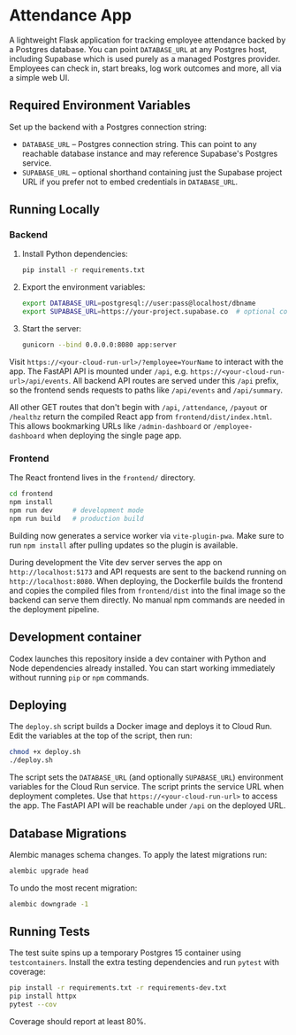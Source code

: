 # Attendance App

A lightweight Flask application for tracking employee attendance backed by a
Postgres database. You can point `DATABASE_URL` at any Postgres host, including
Supabase which is used purely as a managed Postgres provider. Employees can check in, start breaks, log
work outcomes and more, all via a simple web UI.

## Required Environment Variables

Set up the backend with a Postgres connection string:

- `DATABASE_URL` – Postgres connection string. This can point to any
  reachable database instance and may reference Supabase's Postgres service.
- `SUPABASE_URL` – optional shorthand containing just the Supabase project URL
  if you prefer not to embed credentials in `DATABASE_URL`.

## Running Locally

### Backend

1. Install Python dependencies:

   ```bash
   pip install -r requirements.txt
   ```

2. Export the environment variables:

   ```bash
   export DATABASE_URL=postgresql://user:pass@localhost/dbname
   export SUPABASE_URL=https://your-project.supabase.co  # optional convenience
   ```

3. Start the server:

   ```bash
   gunicorn --bind 0.0.0.0:8080 app:server
   ```

Visit `https://<your-cloud-run-url>/?employee=YourName` to interact with the app.
The FastAPI API is mounted under `/api`, e.g. `https://<your-cloud-run-url>/api/events`.
All backend API routes are served under this `/api` prefix, so the frontend sends requests to paths like `/api/events` and `/api/summary`.

All other GET routes that don't begin with `/api`, `/attendance`, `/payout` or
`/healthz` return the compiled React app from `frontend/dist/index.html`. This
allows bookmarking URLs like `/admin-dashboard` or `/employee-dashboard` when
deploying the single page app.

### Frontend

The React frontend lives in the `frontend/` directory.

```bash
cd frontend
npm install
npm run dev     # development mode
npm run build   # production build
```

Building now generates a service worker via `vite-plugin-pwa`. Make sure to run
`npm install` after pulling updates so the plugin is available.

During development the Vite dev server serves the app on `http://localhost:5173`
and API requests are sent to the backend running on `http://localhost:8080`.
When deploying, the Dockerfile builds the frontend and copies the compiled
files from `frontend/dist` into the final image so the backend can serve them
directly. No manual npm commands are needed in the deployment pipeline.


## Development container

Codex launches this repository inside a dev container with Python and Node dependencies already installed. You can start working immediately without running `pip` or `npm` commands.

## Deploying

The `deploy.sh` script builds a Docker image and deploys it to Cloud Run. Edit the
variables at the top of the script, then run:

```bash
chmod +x deploy.sh
./deploy.sh
```

The script sets the `DATABASE_URL` (and optionally `SUPABASE_URL`) environment
variables for the Cloud Run service.
The script prints the service URL when deployment completes. Use that
`https://<your-cloud-run-url>` to access the app. The FastAPI API will be
reachable under `/api` on the deployed URL.

## Database Migrations

Alembic manages schema changes. To apply the latest migrations run:

```bash
alembic upgrade head
```

To undo the most recent migration:

```bash
alembic downgrade -1
```

## Running Tests

The test suite spins up a temporary Postgres 15 container using `testcontainers`.
Install the extra testing dependencies and run `pytest` with coverage:

```bash
pip install -r requirements.txt -r requirements-dev.txt
pip install httpx
pytest --cov
```

Coverage should report at least 80%.

